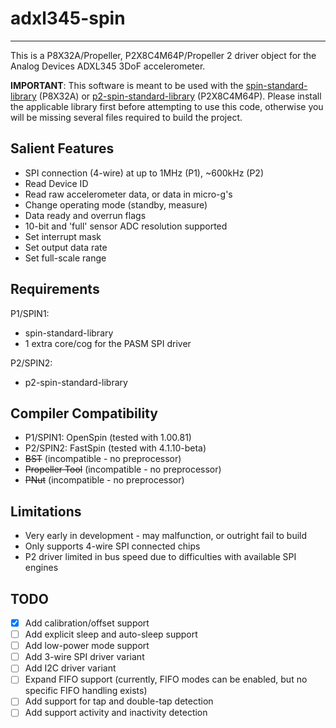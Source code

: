 # adxl345-spin 
--------------

This is a P8X32A/Propeller, P2X8C4M64P/Propeller 2 driver object for the Analog Devices ADXL345 3DoF accelerometer.

**IMPORTANT**: This software is meant to be used with the [spin-standard-library](https://github.com/avsa242/spin-standard-library) (P8X32A) or [p2-spin-standard-library](https://github.com/avsa242/p2-spin-standard-library) (P2X8C4M64P). Please install the applicable library first before attempting to use this code, otherwise you will be missing several files required to build the project.

## Salient Features

* SPI connection (4-wire) at up to 1MHz (P1), ~600kHz (P2)
* Read Device ID
* Read raw accelerometer data, or data in micro-g's
* Change operating mode (standby, measure)
* Data ready and overrun flags
* 10-bit and 'full' sensor ADC resolution supported
* Set interrupt mask
* Set output data rate
* Set full-scale range

## Requirements

P1/SPIN1:
* spin-standard-library
* 1 extra core/cog for the PASM SPI driver

P2/SPIN2:
* p2-spin-standard-library

## Compiler Compatibility

* P1/SPIN1: OpenSpin (tested with 1.00.81)
* P2/SPIN2: FastSpin (tested with 4.1.10-beta)
* ~~BST~~ (incompatible - no preprocessor)
* ~~Propeller Tool~~ (incompatible - no preprocessor)
* ~~PNut~~ (incompatible - no preprocessor)

## Limitations

* Very early in development - may malfunction, or outright fail to build
* Only supports 4-wire SPI connected chips
* P2 driver limited in bus speed due to difficulties with available SPI engines

## TODO

- [x] Add calibration/offset support
- [ ] Add explicit sleep and auto-sleep support
- [ ] Add low-power mode support
- [ ] Add 3-wire SPI driver variant
- [ ] Add I2C driver variant
- [ ] Expand FIFO support (currently, FIFO modes can be enabled, but no specific FIFO handling exists)
- [ ] Add support for tap and double-tap detection
- [ ] Add support activity and inactivity detection
